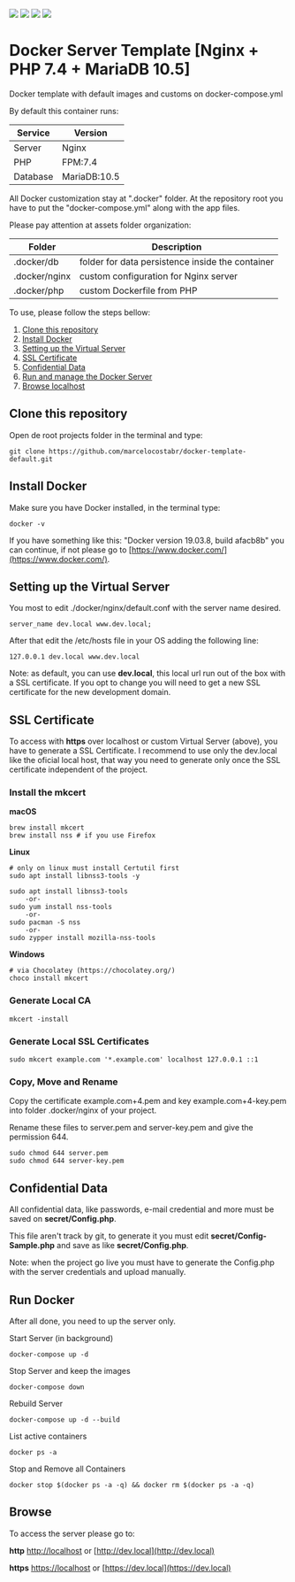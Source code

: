 ![](https://img.shields.io/github/issues/marcelocostabr/docker-template-default)
![](https://img.shields.io/github/forks/marcelocostabr/docker-template-default)
![](https://img.shields.io/github/stars/marcelocostabr/docker-template-default)
![](https://img.shields.io/github/license/marcelocostabr/docker-template-default)

# Docker Server Template [Nginx + PHP 7.4 + MariaDB 10.5]

Docker template with default images and customs on docker-compose.yml

By default this container runs:

| Service  | Version      |
|----------|--------------|
| Server   | Nginx        |
| PHP      | FPM:7.4      |
| Database | MariaDB:10.5 |

All Docker customization stay at ".docker" folder. At the repository root you have to put the "docker-compose.yml" along with the app files.

Please pay attention at assets folder organization:

| Folder        | Description        |
|---------------|--------------------|
| .docker/db    | folder for data persistence inside the container |
| .docker/nginx | custom configuration for Nginx server |
| .docker/php   | custom Dockerfile from PHP |

To use, please follow the steps bellow:

1) [Clone this repository](#clone-this-repository)
2) [Install Docker](#install-docker)
3) [Setting up the Virtual Server](#setting-up-the-virtual-server)
4) [SSL Certificate](#ssl-certificate)
5) [Confidential Data]($confidential-data)
6) [Run and manage the Docker Server](#run-docker)
7) [Browse localhost](#browse)

## Clone this repository

Open de root projects folder in the terminal and type:

```
git clone https://github.com/marcelocostabr/docker-template-default.git
```

## Install Docker

Make sure you have Docker installed, in the terminal type:

```
docker -v
```

If you have something like this: "Docker version 19.03.8, build afacb8b" you can continue, if not please go to [https://www.docker.com/](https://www.docker.com/).

## Setting up the Virtual Server

You most to edit ./docker/nginx/default.conf with the server name desired.

```
server_name dev.local www.dev.local;
```
After that edit the /etc/hosts file in your OS adding the following line:

```
127.0.0.1 dev.local www.dev.local
```

Note: as default, you can use **dev.local**, this local url run out of the box with a SSL certificate. If you opt to change you will need to get a new SSL certificate for the new development domain.

## SSL Certificate

To access with **https** over localhost or custom Virtual Server (above), you have to generate a SSL Certificate. I recommend to use only the dev.local like the oficial local host, that way you need to generate only once the SSL certificate independent of the project.

### Install the mkcert ###

**macOS**

```
brew install mkcert
brew install nss # if you use Firefox
```

**Linux**

```
# only on linux must install Certutil first
sudo apt install libnss3-tools -y

sudo apt install libnss3-tools
    -or-
sudo yum install nss-tools
    -or-
sudo pacman -S nss
    -or-
sudo zypper install mozilla-nss-tools
```

**Windows**

```
# via Chocolatey (https://chocolatey.org/)
choco install mkcert
```

### Generate Local CA ###

```
mkcert -install
````

### Generate Local SSL Certificates ###

```
sudo mkcert example.com '*.example.com' localhost 127.0.0.1 ::1
````

### Copy, Move and Rename ###

Copy the certificate example.com+4.pem and key example.com+4-key.pem into folder .docker/nginx of your project.

Rename these files to server.pem and server-key.pem and give the permission 644.

```
sudo chmod 644 server.pem
sudo chmod 644 server-key.pem
````

## Confidential Data

All confidential data, like passwords, e-mail credential and more must be saved on **secret/Config.php**.

This file aren't track by git, to generate it you must edit **secret/Config-Sample.php** and save as like **secret/Config.php**.

Note: when the project go live you must have to generate the Config.php with the server credentials and upload manually.

## Run Docker

After all done, you need to up the server only.

Start Server (in background)

```
docker-compose up -d
```

Stop Server and keep the images

```
docker-compose down
```

Rebuild Server

```
docker-compose up -d --build
```

List active containers

```
docker ps -a
```

Stop and Remove all Containers

```
docker stop $(docker ps -a -q) && docker rm $(docker ps -a -q)
```


## Browse

To access the server please go to:

**http**
[http://localhost](http://localhost) or [http://dev.local](http://dev.local)

**https**
[https://localhost](https://localhost) or [https://dev.local](https://dev.local)